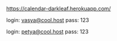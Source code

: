 https://calendar-darkleaf.herokuapp.com/

login: vasya@cool.host
pass: 123

login: petya@cool.host
pass: 123